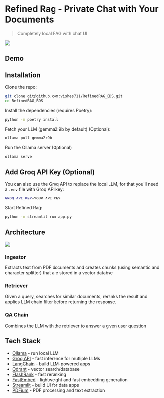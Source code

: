 # Refined Rag - Private Chat with Your Documents

> Completely local RAG with chat UI

<a href="https://www.mlexpert.io/bootcamp" target="_blank">
  <img src="[[https://raw.githubusercontent.com/curiousily/ragbase/master/.github/ui.png](https://github.com/vishesh711/RefinedRAG_BDS/blob/main/images/Demo.jpeg?raw=true)](https://github.com/vishesh711/RefinedRAG_BDS/blob/main/images/Demo.jpeg?raw=true)">
</a>

## Demo

## Installation

Clone the repo:

```sh
git clone git@github.com:vishes711/RefinedRAG_BDS.git
cd RefinedRAG_BDS
```

Install the dependencies (requires Poetry):

```sh
python -m poetry install
```

Fetch your LLM (gemma2:9b by default) (Optional):

```sh
ollama pull gemma2:9b
```

Run the Ollama server (Optional)

```sh
ollama serve
```

## Add Groq API Key (Optional)

You can also use the Groq API to replace the local LLM, for that you'll need a `.env` file with Groq API key:

```sh
GROQ_API_KEY=YOUR API KEY
```

Start Refined Rag:

```sh
python -m streamlit run app.py
```

## Architecture

<a href="https://www.mlexpert.io/bootcamp" target="_blank">
  <img src="[https://raw.githubusercontent.com/curiousily/ragbase/master/.github/architecture.png](https://github.com/vishesh711/RefinedRAG_BDS/blob/main/images/architecture.png?raw=true)">
</a>

### Ingestor

Extracts text from PDF documents and creates chunks (using semantic and character splitter) that are stored in a vector databse

### Retriever

Given a query, searches for similar documents, reranks the result and applies LLM chain filter before returning the response.

### QA Chain

Combines the LLM with the retriever to answer a given user question

## Tech Stack

- [Ollama](https://ollama.com/) - run local LLM
- [Groq API](https://groq.com/) - fast inference for mutliple LLMs
- [LangChain](https://www.langchain.com/) - build LLM-powered apps
- [Qdrant](https://qdrant.tech/) - vector search/database
- [FlashRank](https://github.com/PrithivirajDamodaran/FlashRank) - fast reranking
- [FastEmbed](https://qdrant.github.io/fastembed/) - lightweight and fast embedding generation
- [Streamlit](https://streamlit.io/) - build UI for data apps
- [PDFium](https://pdfium.googlesource.com/pdfium/) - PDF processing and text extraction
